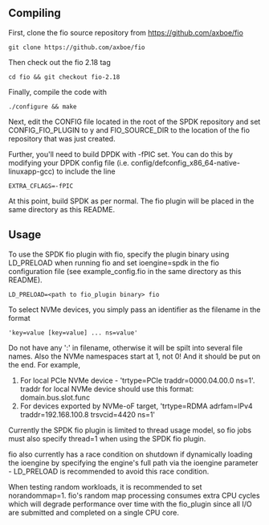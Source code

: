 Compiling
----------

First, clone the fio source repository from https://github.com/axboe/fio

    git clone https://github.com/axboe/fio

Then check out the fio 2.18 tag

    cd fio && git checkout fio-2.18

Finally, compile the code with

    ./configure && make

Next, edit the CONFIG file located in the root of the SPDK repository and set CONFIG_FIO_PLUGIN
to y and FIO_SOURCE_DIR to the location of the fio repository that was just created.

Further, you'll need to build DPDK with -fPIC set. You can do this by modifying your
DPDK config file (i.e. config/defconfig_x86_64-native-linuxapp-gcc) to include the line

    EXTRA_CFLAGS=-fPIC

At this point, build SPDK as per normal. The fio plugin will be placed in the same directory
as this README.

Usage
------

To use the SPDK fio plugin with fio, specify the plugin binary using LD_PRELOAD when running
fio and set ioengine=spdk in the fio configuration file (see example_config.fio in the same
directory as this README).

    LD_PRELOAD=<path to fio_plugin binary> fio

To select NVMe devices, you simply pass an identifier as the filename in the format

    'key=value [key=value] ... ns=value'

Do not have any ':' in filename, otherwise it will be spilt into several file names. Also the
NVMe namespaces start at 1, not 0! And it should be put on the end. For example,
   1. For local PCIe NVMe device  - 'trtype=PCIe traddr=0000.04.00.0 ns=1'. traddr for local
      NVMe device should use this format: domain.bus.slot.func
   2. For devices exported by NVMe-oF target, 'trtype=RDMA adrfam=IPv4 traddr=192.168.100.8 trsvcid=4420 ns=1'

Currently the SPDK fio plugin is limited to thread usage model, so fio jobs must also specify thread=1
when using the SPDK fio plugin.

fio also currently has a race condition on shutdown if dynamically loading the ioengine by specifying the
engine's full path via the ioengine parameter - LD_PRELOAD is recommended to avoid this race condition.

When testing random workloads, it is recommended to set norandommap=1.  fio's random map
processing consumes extra CPU cycles which will degrade performance over time with
the fio_plugin since all I/O are submitted and completed on a single CPU core.
